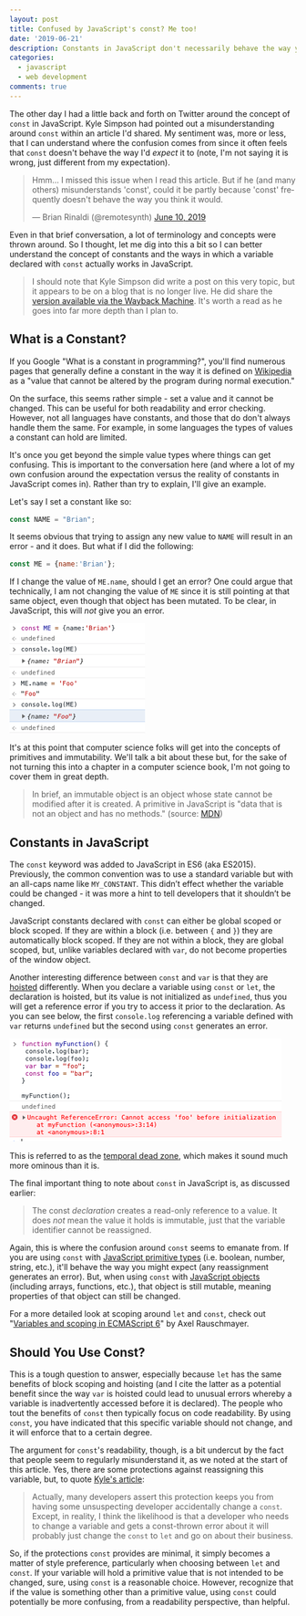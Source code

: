 ```yaml
---
layout: post
title: Confused by JavaScript's const? Me too!
date: '2019-06-21'
description: Constants in JavaScript don't necessarily behave the way you think they would.
categories:
  - javascript
  - web development
comments: true
---
```


The other day I had a little back and forth on Twitter around the concept of `const` in JavaScript. Kyle Simpson had pointed out a misunderstanding around `const` within an article I'd shared. My sentiment was, more or less, that I can understand where the confusion comes from since it often feels that `const` doesn't behave the way I'd _expect_ it to (note, I'm not saying it is wrong, just different from my expectation).

<blockquote class="twitter-tweet" data-partner="tweetdeck"><p lang="en" dir="ltr">Hmm... I missed this issue when I read this article. But if he (and many others) misunderstands &#39;const&#39;, could it be partly because &#39;const&#39; frequently doesn&#39;t behave the way you think it would.</p>&mdash; Brian Rinaldi (@remotesynth) <a href="https://twitter.com/remotesynth/status/1138084777674924034?ref_src=twsrc%5Etfw">June 10, 2019</a></blockquote>
<script async src="https://platform.twitter.com/widgets.js" charset="utf-8"></script>

Even in that brief conversation, a lot of terminology and concepts were thrown around. So I thought, let me dig into this a bit so I can better understand the concept of constants and the ways in which a variable declared with `const` actually works in JavaScript.

> I should note that Kyle Simpson did write a post on this very topic, but it appears to be on a blog that is no longer live. He did share the [version available via the Wayback Machine](https://web.archive.org/web/20151113135159/http://blog.getify.com/constantly-confusing-const). It's worth a read as he goes into far more depth than I plan to.

## What is a Constant?

If you Google "What is a constant in programming?", you'll find numerous pages that generally define a constant in the way it is defined on [Wikipedia](https://en.wikipedia.org/wiki/Constant_(computer_programming)) as a "value that cannot be altered by the program during normal execution."

On the surface, this seems rather simple - set a value and it cannot be changed. This can be useful for both readability and error checking. However, not all languages have constants, and those that do don't always handle them the same. For example, in some languages the types of values a constant can hold are limited.

It's once you get beyond the simple value types where things can get confusing. This is important to the conversation here (and where a lot of my own confusion around the expectation versus the reality of constants in JavaScript comes in). Rather than try to explain, I'll give an example.

Let's say I set a constant like so:

```JavaScript
const NAME = "Brian";
```

It seems obvious that trying to assign any new value to `NAME` will result in an error - and it does. But what if I did the following:

```JavaScript
const ME = {name:'Brian'};
```

If I change the value of `ME.name`, should I get an error? One could argue that technically, I am not changing the value of `ME` since it is still pointing at that same object, even though that object has been mutated. To be clear, in JavaScript, this will _not_ give you an error.

![changing the value of an object constant](/images/posts/const_object.png)

It's at this point that computer science folks will get into the concepts of primitives and immutability. We'll talk a bit about these but, for the sake of not turning this into a chapter in a computer science book, I'm not going to cover them in great depth.

> In brief, an immutable object is an object whose state cannot be modified after it is created. A primitive in JavaScript is "data that is not an object and has no methods." (source: [MDN](https://developer.mozilla.org/en-US/docs/Glossary/Primitive))

## Constants in JavaScript

The `const` keyword was added to JavaScript in ES6 (aka ES2015). Previously, the common convention was to use a standard variable but with an all-caps name like `MY_CONSTANT`. This didn’t effect whether the variable could be changed - it was more a hint to tell developers that it shouldn’t be changed.

JavaScript constants declared with `const` can either be global scoped or block scoped. If they are within a block (i.e. between `{` and `}`) they are automatically block scoped. If they are not within a block, they are global scoped, but, unlike variables declared with `var`, do not become properties of the window object.

Another interesting difference between `const` and `var` is that they are [hoisted](https://developer.mozilla.org/en-US/docs/Glossary/Hoisting) differently. When you declare a variable using `const` or `let`, the declaration is hoisted, but its value is not initialized as `undefined`, thus you will get a reference error if you try to access it prior to the declaration. As you can see below, the first `console.log` referencing a variable defined with `var` returns `undefined` but the second using `const` generates an error.

![temporal dead zone](/images/posts/reference_error.png)

This is referred to as the [temporal dead zone](https://developer.mozilla.org/en-US/docs/Web/JavaScript/Reference/Statements/let#Temporal_dead_zone), which makes it sound much more ominous than it is.

The final important thing to note about `const` in JavaScript is, as discussed earlier:

> The const *declaration* creates a read-only reference to a value. It does *not* mean the value it holds is immutable, just that the variable identifier cannot be reassigned.

Again, this is where the confusion around `const` seems to emanate from. If you are using `const` with [JavaScript primitive types](https://developer.mozilla.org/en-US/docs/Web/JavaScript/Data_structures#Primitive_values) (i.e. boolean, number, string, etc.), it'll behave the way you might expect (any reassignment generates an error). But, when using `const` with [JavaScript objects](https://developer.mozilla.org/en-US/docs/Web/JavaScript/Data_structures#Objects) (including arrays, functions, etc.), that object is still mutable, meaning properties of that object can still be changed.

For a more detailed look at scoping around `let` and `const`, check out "[Variables and scoping in ECMAScript 6](http://2ality.com/2015/02/es6-scoping.html)" by Axel Rauschmayer.

## Should You Use Const?

This is a tough question to answer, especially because `let` has the same benefits of block scoping and hoisting (and I cite the latter as a potential benefit since the way `var` is hoisted could lead to unusual errors whereby a variable is inadvertently accessed before it is declared). The people who tout the benefits of `const` then typically focus on code readability. By using `const`, you have indicated that this specific variable should not change, and it will enforce that to a certain degree.

The argument for `const`'s readability, though, is a bit undercut by the fact that people seem to regularly misunderstand it, as we noted at the start of this article. Yes, there are some protections against reassigning this variable, but, to quote [Kyle's article](https://web.archive.org/web/20151113135159/http://blog.getify.com/constantly-confusing-const):

> Actually, many developers assert this protection keeps you from having some unsuspecting developer accidentally change a `const`. Except, in reality, I think the likelihood is that a developer who needs to change a variable and gets a const-thrown error about it will probably just change the `const` to `let` and go on about their business.

So, if the protections `const` provides are minimal, it simply becomes a matter of style preference, particularly when choosing between `let` and `const`. If your variable will hold a primitive value that is not intended to be changed, sure, using `const` is a reasonable choice. However, recognize that if the value is something other than a primitive value, using `const` could potentially be more confusing, from a readability perspective, than helpful.
